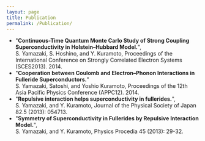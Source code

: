 ```yaml
---
layout: page
title: Publication
permalink: /Publication/
---
```


- "**Continuous-Time Quantum Monte Carlo Study of Strong Coupling Superconductivity in Holstein–Hubbard Model.**",  
  S. Yamazaki, S. Hoshino, and Y. Kuramoto, Proceedings of the International Conference on Strongly Correlated Electron Systems (SCES2013). 2014.
- "**Cooperation between Coulomb and Electron–Phonon Interactions in Fulleride Superconductors.**"  
  S. Yamazaki, Satoshi, and Yoshio Kuramoto, Proceedings of the 12th Asia Pacific Physics Conference (APPC12). 2014.  
- "**Repulsive interaction helps superconductivity in fullerides.**",  
  S. Yamazaki, and Y. Kuramoto, Journal of the Physical Society of Japan 82.5 (2013): 054713.
- "**Symmetry of Superconductivity in Fullerides by Repulsive Interaction Model.**",  
  S. Yamazaki, and Y. Kuramoto, Physics Procedia 45 (2013): 29-32.
